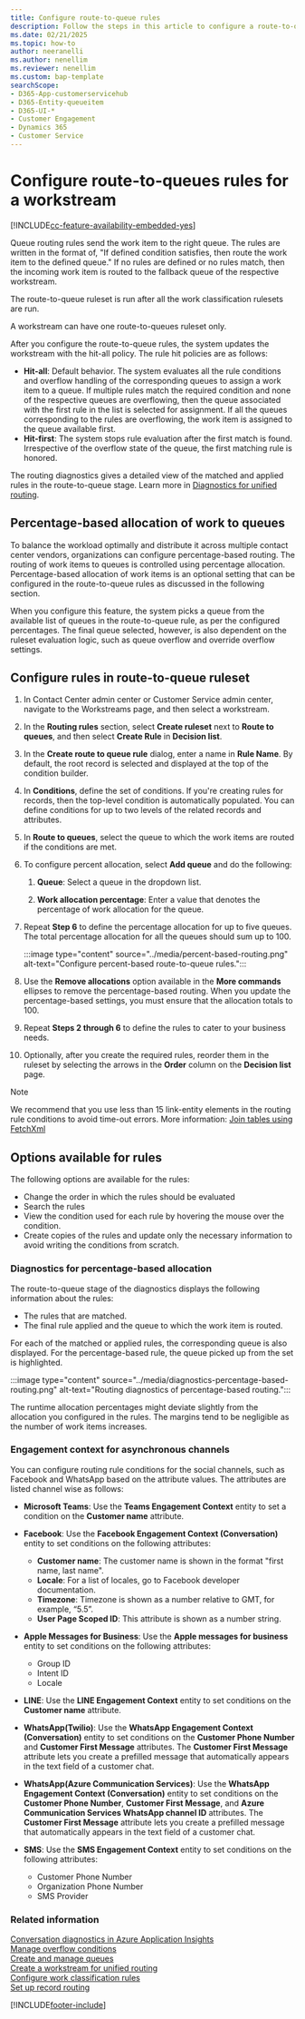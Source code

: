 ```yaml
---
title: Configure route-to-queue rules
description: Follow the steps in this article to configure a route-to-queue ruleset for a workstream in unified routing.
ms.date: 02/21/2025
ms.topic: how-to
author: neeranelli
ms.author: nenellim
ms.reviewer: nenellim
ms.custom: bap-template
searchScope:
- D365-App-customerservicehub
- D365-Entity-queueitem
- D365-UI-*
- Customer Engagement
- Dynamics 365
- Customer Service
---
```


# Configure route-to-queues rules for a workstream

[!INCLUDE[cc-feature-availability-embedded-yes](../../includes/cc-feature-availability-embedded-yes.md)]

Queue routing rules send the work item to the right queue. The rules are written in the format of, "If defined condition satisfies, then route the work item to the defined queue." If no rules are defined or no rules match, then the incoming work item is routed to the fallback queue of the respective workstream.

The route-to-queue ruleset is run after all the work classification rulesets are run.

A workstream can have one route-to-queues ruleset only.

After you configure the route-to-queue rules, the system updates the workstream with the hit-all policy. The rule hit policies are as follows:

- **Hit-all**: Default behavior. The system evaluates all the rule conditions and overflow handling of the corresponding queues to assign a work item to a queue. If multiple rules match the required condition and none of the respective queues are overflowing, then the queue associated with the first rule in the list is selected for assignment. If all the queues corresponding to the rules are overflowing, the work item is assigned to the queue available first.
- **Hit-first**: The system stops rule evaluation after the first match is found. Irrespective of the overflow state of the queue, the first matching rule is honored.

The routing diagnostics gives a detailed view of the matched and applied rules in the route-to-queue stage. Learn more in [Diagnostics for unified routing](unified-routing-diagnostics.md#route-to-queue).

## Percentage-based allocation of work to queues

To balance the workload optimally and distribute it across multiple contact center vendors, organizations can configure percentage-based routing. The routing of work items to queues is controlled using percentage allocation. Percentage-based allocation of work items is an optional setting that can be configured in the route-to-queue rules as discussed in the following section.

When you configure this feature, the system picks a queue from the available list of queues in the route-to-queue rule, as per the configured percentages. The final queue selected, however, is also dependent on the ruleset evaluation logic, such as queue overflow and override overflow settings.

## Configure rules in route-to-queue ruleset

1. In Contact Center admin center or Customer Service admin center, navigate to the Workstreams page, and then select a workstream.

1. In the **Routing rules** section, select **Create ruleset** next to **Route to queues**, and then select **Create Rule** in **Decision list**.

1. In the **Create route to queue rule** dialog, enter a name in **Rule Name**. By default, the root record is selected and displayed at the top of the condition builder.

1. In **Conditions**, define the set of conditions. If you're creating rules for records, then the top-level condition is automatically populated. You can define conditions for up to two levels of the related records and attributes.

1. In **Route to queues**, select the queue to which the work items are routed if the conditions are met.

1. To configure percent allocation, select **Add queue** and do the following:

    1. **Queue**: Select a queue in the dropdown list.

    1. **Work allocation percentage**: Enter a value that denotes the percentage of work allocation for the queue.

1. Repeat **Step 6** to define the percentage allocation for up to five queues. The total percentage allocation for all the queues should sum up to 100.

   :::image type="content" source="../media/percent-based-routing.png" alt-text="Configure percent-based route-to-queue rules.":::

1. Use the **Remove allocations** option available in the **More commands** ellipses to remove the percentage-based routing. When you update the percentage-based settings, you must ensure that the allocation totals to 100.

1. Repeat **Steps 2 through 6** to define the rules to cater to your business needs.

1. Optionally, after you create the required rules, reorder them in the ruleset by selecting the arrows in the **Order** column on the **Decision list** page.

> [!NOTE]
> We recommend that you use less than 15 link-entity elements in the routing rule conditions to avoid time-out errors. More information: [Join tables using FetchXml](/power-apps/developer/data-platform/fetchxml/join-tables#limitations)

## Options available for rules

The following options are available for the rules:

- Change the order in which the rules should be evaluated
- Search the rules
- View the condition used for each rule by hovering the mouse over the condition.
- Create copies of the rules and update only the necessary information to avoid writing the conditions from scratch.

### Diagnostics for percentage-based allocation

The route-to-queue stage of the diagnostics displays the following information about the rules:

- The rules that are matched.
- The final rule applied and the queue to which the work item is routed.

For each of the matched or applied rules, the corresponding queue is also displayed. For the percentage-based rule, the queue picked up from the set is highlighted.

:::image type="content" source="../media/diagnostics-percentage-based-routing.png" alt-text="Routing diagnostics of percentage-based routing.":::

The runtime allocation percentages might deviate slightly from the allocation you configured in the rules. The margins tend to be negligible as the number of work items increases.

### Engagement context for asynchronous channels

You can configure routing rule conditions for the social channels, such as Facebook and WhatsApp based on the attribute values. The attributes are listed channel wise as follows:

- **Microsoft Teams**: Use the **Teams Engagement Context** entity to set a condition on the **Customer name** attribute.

- **Facebook**: Use the **Facebook Engagement Context (Conversation)** entity to set conditions on the following attributes:

  - **Customer name**: The customer name is shown in the format "first name, last name".
  - **Locale**: For a list of locales, go to Facebook developer documentation.
  - **Timezone**: Timezone is shown as a number relative to GMT, for example, “5.5”.
  - **User Page Scoped ID**: This attribute is shown as a number string.

- **Apple Messages for Business**: Use the **Apple messages for business** entity to set conditions on the following attributes:

  - Group ID
  - Intent ID
  - Locale

- **LINE**: Use the **LINE Engagement Context** entity to set conditions on the **Customer name** attribute.

- **WhatsApp(Twilio)**: Use the **WhatsApp Engagement Context (Conversation)** entity to set conditions on the **Customer Phone Number** and **Customer First Message** attributes. The **Customer First Message** attribute lets you create a prefilled message that automatically appears in the text field of a customer chat.

- **WhatsApp(Azure Communication Services)**: Use the **WhatsApp Engagement Context (Conversation)** entity to set conditions on the **Customer Phone Number**, **Customer First Message**, and **Azure Communication Services WhatsApp channel ID** attributes. The **Customer First Message** attribute lets you create a prefilled message that automatically appears in the text field of a customer chat.

- **SMS**: Use the **SMS Engagement Context** entity to set conditions on the following attributes:  

  - Customer Phone Number
  - Organization Phone Number
  - SMS Provider

### Related information

[Conversation diagnostics in Azure Application Insights](configure-conversation-diagnostics.md)  
[Manage overflow conditions](manage-overflow.md)  
[Create and manage queues](queues-omnichannel.md)  
[Create a workstream for unified routing](create-workstreams.md)  
[Configure work classification rules](configure-work-classification.md)  
[Set up record routing](set-up-record-routing.md)  

[!INCLUDE[footer-include](../../includes/footer-banner.md)]
